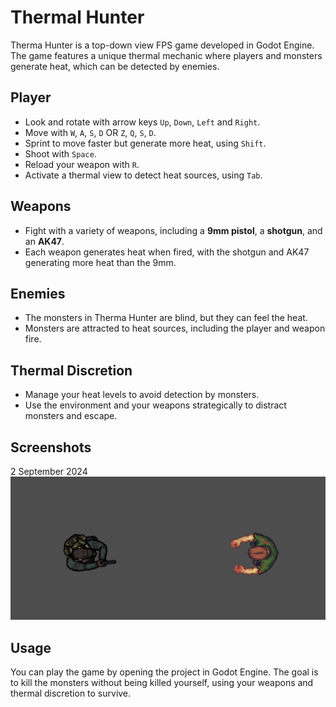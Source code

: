 # Thermal Hunter

Therma Hunter is a top-down view FPS game developed in Godot Engine. The game features a unique thermal mechanic where players and monsters generate heat, which can be detected by enemies.

## Player

- Look and rotate with arrow keys `Up`, `Down`, `Left` and `Right`.
- Move with `W`, `A`, `S`, `D` OR `Z`, `Q`, `S`, `D`.
- Sprint to move faster but generate more heat, using `Shift`.
- Shoot with `Space`.
- Reload your weapon with `R`.
- Activate a thermal view to detect heat sources, using `Tab`.

## Weapons

- Fight with a variety of weapons, including a **9mm pistol**, a **shotgun**, and an **AK47**.
- Each weapon generates heat when fired, with the shotgun and AK47 generating more heat than the 9mm.

## Enemies

- The monsters in Therma Hunter are blind, but they can feel the heat.
- Monsters are attracted to heat sources, including the player and weapon fire.

## Thermal Discretion

- Manage your heat levels to avoid detection by monsters.
- Use the environment and your weapons strategically to distract monsters and escape.

## Screenshots

2 September 2024
![Screenshot](screenshots/version_1.png)

<!-- ![Screenshot](screenshots/version_2.png) -->

## Usage

You can play the game by opening the project in Godot Engine. The goal is to kill the monsters without being killed yourself, using your weapons and thermal discretion to survive.
